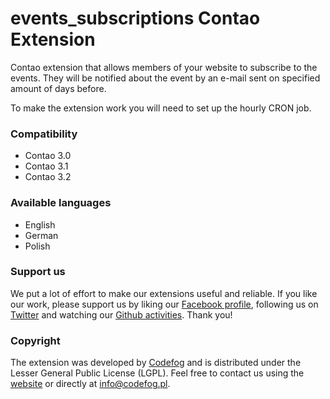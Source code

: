 events_subscriptions Contao Extension
=====================================

Contao extension that allows members of your website to subscribe to the events. They will be notified about the event by an e-mail sent on specified amount of days before.

To make the extension work you will need to set up the hourly CRON job.

### Compatibility
- Contao 3.0
- Contao 3.1
- Contao 3.2

### Available languages
- English
- German
- Polish

### Support us
We put a lot of effort to make our extensions useful and reliable. If you like our work, please support us by liking our [Facebook profile](http://facebook.com/Codefog), following us on [Twitter](https://twitter.com/codefog) and watching our [Github activities](http://github.com/codefog). Thank you!

### Copyright
The extension was developed by [Codefog](http://codefog.pl) and is distributed under the Lesser General Public License (LGPL). Feel free to contact us using the [website](http://codefog.pl) or directly at info@codefog.pl.